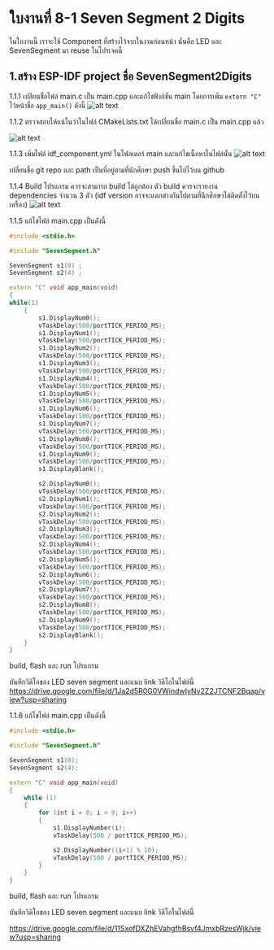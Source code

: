 # ใบงานที่ 8-1 Seven Segment 2 Digits
ในใบงานนี้ เราจะใช้ Component ที่สร้างไว้จากในงานก่อนหน้า นั่นคือ LED และ SevenSegment มา reuse ในโปรเจคนี้

## 1.สร้าง ESP-IDF project ชื่อ  SevenSegment2Digits

1.1.1  เปลียนชื่อไฟล์ main.c เป็น main.cpp และแก้ไขฟังก์ชัน main โดยการเพิ่ม `extern "C"` ไว้หน้าชื่อ `app_main()` ดังนี้ 
![alt text](./Pictures/image-4.png)

1.1.2  ตรวจสอบให้แน่ในว่าในไฟล์ CMakeLists.txt ได้เปลี่ยนขื่อ main.c เป็น main.cpp แล้ว

![alt text](./Pictures/image-1.png)

1.1.3 เพิ่มไฟล์ idf_component.yml ในโฟลเดอร์ main และแก้ไขเนื้อหาในไฟล์นั้น
![alt text](./Pictures/image-2.png)

เปลี่ยนชื่อ git repo และ path เป็นที่อยู่ตามที่นักศึกษา push ขึ้นไปไว้บน github

1.1.4 Build โปรแกรม ควรจะสามารถ build ได้ถูกต้อง
ตัว build ควรจะรายงาน dependencies  จำนวน 3 ตัว (idf version อาจจะแตกต่างกันไปตามที่นึกศึกษาได้ติดตั้งไว้บนเครื่อง)
![alt text](./Pictures/image-3.png)


1.1.5 แก้ไขไฟล์ main.cpp เป็นดังนี้

```cpp
#include <stdio.h>

#include "SevenSegment.h"

SevenSegment s1(0) ;
SevenSegment s2(4) ;

extern "C" void app_main(void)
{
while(1)
    {
        s1.DisplayNum0();
        vTaskDelay(500/portTICK_PERIOD_MS);
        s1.DisplayNum1();
        vTaskDelay(500/portTICK_PERIOD_MS);
        s1.DisplayNum2();
        vTaskDelay(500/portTICK_PERIOD_MS);
        s1.DisplayNum3();
        vTaskDelay(500/portTICK_PERIOD_MS);
        s1.DisplayNum4();
        vTaskDelay(500/portTICK_PERIOD_MS);
        s1.DisplayNum5();
        vTaskDelay(500/portTICK_PERIOD_MS);
        s1.DisplayNum6();
        vTaskDelay(500/portTICK_PERIOD_MS);
        s1.DisplayNum7();
        vTaskDelay(500/portTICK_PERIOD_MS);
        s1.DisplayNum8();
        vTaskDelay(500/portTICK_PERIOD_MS);
        s1.DisplayNum9();
        vTaskDelay(500/portTICK_PERIOD_MS);
        s1.DisplayBlank();

        s2.DisplayNum0();
        vTaskDelay(500/portTICK_PERIOD_MS);
        s2.DisplayNum1();
        vTaskDelay(500/portTICK_PERIOD_MS);
        s2.DisplayNum2();
        vTaskDelay(500/portTICK_PERIOD_MS);
        s2.DisplayNum3();
        vTaskDelay(500/portTICK_PERIOD_MS);
        s2.DisplayNum4();
        vTaskDelay(500/portTICK_PERIOD_MS);
        s2.DisplayNum5();
        vTaskDelay(500/portTICK_PERIOD_MS);
        s2.DisplayNum6();
        vTaskDelay(500/portTICK_PERIOD_MS);
        s2.DisplayNum7();
        vTaskDelay(500/portTICK_PERIOD_MS);
        s2.DisplayNum8();
        vTaskDelay(500/portTICK_PERIOD_MS);
        s2.DisplayNum9();
        vTaskDelay(500/portTICK_PERIOD_MS);
        s2.DisplayBlank();
    } 
}
```


build, flash และ run โปรแกรม

บันทึกวิดิโอของ LED seven segment และแนบ link วิดีโอในไฟล์นี้
https://drive.google.com/file/d/1Ja2d5R0G0VWindwIyNv2Z2JTCNF2Bqap/view?usp=sharing

1.1.6 แก้ไขไฟล์ main.cpp เป็นดังนี้

```cpp
#include <stdio.h>

#include "SevenSegment.h"

SevenSegment s1(0);
SevenSegment s2(4);

extern "C" void app_main(void)
{
    while (1)
    {
        for (int i = 0; i < 9; i++)
        {
            s1.DisplayNumber(i);
            vTaskDelay(500 / portTICK_PERIOD_MS);

            s2.DisplayNumber((i+1) % 10);
            vTaskDelay(500 / portTICK_PERIOD_MS);
        }
    }
}
```

build, flash และ run โปรแกรม

บันทึกวิดิโอของ LED seven segment และแนบ link วิดีโอในไฟล์นี้

https://drive.google.com/file/d/11SxofDXZhEVahgfhBsvf4JmxbRzesWjk/view?usp=sharing
